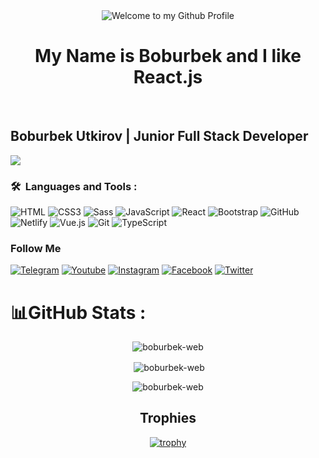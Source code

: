 
<!-- "Hero" Header -->
<div align="center">
  <img src="https://github.com/BrunnerLivio/brunnerlivio/blob/master/images/welcome.png?raw=true" style="max-width: 100%;" alt="Welcome to my Github Profile" />
  <br />
<h1>My Name is Boburbek and I like React.js</h1>
  <br />

</div>

## Boburbek Utkirov | Junior Full Stack Developer
![](https://readme-typing-svg.herokuapp.com?font=Montserrat&color=coral&lines=I'm+a+Frontend+Developer;I'm+a+React+JS+Developer;)
### 
 ### 🛠 &nbsp;Languages and Tools :


![HTML](https://img.shields.io/badge/-HTML5-082032?style=for-the-badge&logo=HTML5)
![CSS3](https://img.shields.io/badge/-CSS3-082032?style=for-the-badge&logo=CSS3&logoColor=blue)
![Sass](https://img.shields.io/badge/-Sass-082032?style=for-the-badge&logo=Sass)
![JavaScript](https://img.shields.io/badge/-JavaScript-082032?style=for-the-badge&logo=JavaScript)
![React](https://img.shields.io/badge/-React-082032?style=for-the-badge&logo=React)
![Bootstrap](https://img.shields.io/badge/-Bootstrap-082032?style=for-the-badge&logo=Bootstrap)
![GitHub](https://img.shields.io/badge/-GitHub-082032?style=for-the-badge&logo=GitHub)
![Netlify](https://img.shields.io/badge/-Netlify-082032?style=for-the-badge&logo=Netlify)
![Vue.js](https://img.shields.io/badge/-Vue.js-082032?style=for-the-badge&logo=Vue.js)
![Git](https://img.shields.io/badge/-Git-082032?style=for-the-badge&logo=Git)
![TypeScript](https://img.shields.io/badge/-TypeScript-082032?style=for-the-badge&logo=TypeScript)

### Follow Me
[![Telegram](https://img.shields.io/badge/-Telegram-082032?style=for-the-badge&logo=Telegram&logoColor=#26A5E4)](https://t.me/boburbekutkirov)
[![Youtube](https://img.shields.io/badge/-YouTube-082032?style=for-the-badge&logo=Youtube&logoColor=FF0000)](https://www.youtube.com/@boburbekutkirov)
[![Instagram](https://img.shields.io/badge/-Instagram-082032?style=for-the-badge&logo=Instagram&logoColor=#E4405F)](http://instagram.com/boburbekutkirov)
[![Facebook](https://img.shields.io/badge/-Facebook-082032?style=for-the-badge&logo=Facebook&logoColor=#1877F2)](http://facebook.com/boburbekcode)
[![Twitter](https://img.shields.io/badge/-Twitter-082032?style=for-the-badge&logo=Twitter&logoColor=#1DA1F2)](http://twitter.com/boburbek_code)

# 📊GitHub Stats :
<div align="center">
<p><img align="center" src="https://github-readme-stats.vercel.app/api/top-langs?username=boburbek-web&count_private=true&show_icons=true&=en&layout=compact&langs_count=10&" alt="boburbek-web" /></p>
<p>&nbsp;<img align="center" src="https://github-readme-stats.vercel.app/api?username=boburbek-web" alt="boburbek-web" /></p>

<p><img align="center" src="https://github-readme-streak-stats.herokuapp.com/?user=boburbek-web&theme" alt="boburbek-web" /></p>
 </div>

<h2 align="center">Trophies</h2>
<div align="center">
    
[![trophy](https://github-profile-trophy.vercel.app/?username=boburbek-web)](https://github.com/ryo-ma/github-profile-trophy)
</div>


